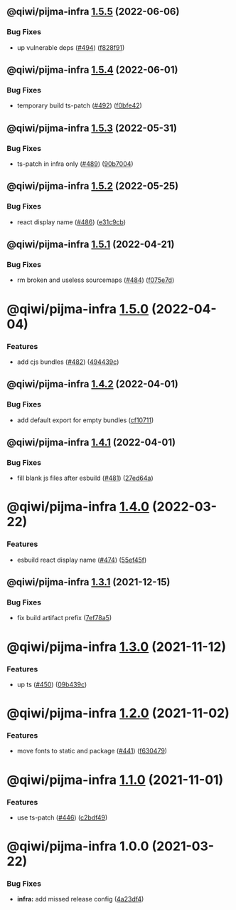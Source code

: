 ## @qiwi/pijma-infra [1.5.5](https://github.com/qiwi/pijma/compare/@qiwi/pijma-infra@1.5.4...@qiwi/pijma-infra@1.5.5) (2022-06-06)


### Bug Fixes

* up vulnerable deps ([#494](https://github.com/qiwi/pijma/issues/494)) ([f828f91](https://github.com/qiwi/pijma/commit/f828f9101e0d09b7fc30d43ca6f2f201e5f04e6a))

## @qiwi/pijma-infra [1.5.4](https://github.com/qiwi/pijma/compare/@qiwi/pijma-infra@1.5.3...@qiwi/pijma-infra@1.5.4) (2022-06-01)


### Bug Fixes

* temporary build ts-patch ([#492](https://github.com/qiwi/pijma/issues/492)) ([f0bfe42](https://github.com/qiwi/pijma/commit/f0bfe42c8239d93fae59c23928d26f2d12140c98))

## @qiwi/pijma-infra [1.5.3](https://github.com/qiwi/pijma/compare/@qiwi/pijma-infra@1.5.2...@qiwi/pijma-infra@1.5.3) (2022-05-31)


### Bug Fixes

* ts-patch in infra only ([#489](https://github.com/qiwi/pijma/issues/489)) ([90b7004](https://github.com/qiwi/pijma/commit/90b70042b1fda37bb0e9f11746781b33cbe32985))

## @qiwi/pijma-infra [1.5.2](https://github.com/qiwi/pijma/compare/@qiwi/pijma-infra@1.5.1...@qiwi/pijma-infra@1.5.2) (2022-05-25)


### Bug Fixes

* react display name ([#486](https://github.com/qiwi/pijma/issues/486)) ([e31c9cb](https://github.com/qiwi/pijma/commit/e31c9cb17c5c9028f27d622cb5c16b534ff8e9ef))

## @qiwi/pijma-infra [1.5.1](https://github.com/qiwi/pijma/compare/@qiwi/pijma-infra@1.5.0...@qiwi/pijma-infra@1.5.1) (2022-04-21)


### Bug Fixes

* rm broken and useless sourcemaps ([#484](https://github.com/qiwi/pijma/issues/484)) ([f075e7d](https://github.com/qiwi/pijma/commit/f075e7d9d7e4dc21310000a8e38dbac927c60fd6))

# @qiwi/pijma-infra [1.5.0](https://github.com/qiwi/pijma/compare/@qiwi/pijma-infra@1.4.2...@qiwi/pijma-infra@1.5.0) (2022-04-04)


### Features

* add cjs bundles ([#482](https://github.com/qiwi/pijma/issues/482)) ([494439c](https://github.com/qiwi/pijma/commit/494439c09968c27dc4916f30a6762d41d6fc4ed5))

## @qiwi/pijma-infra [1.4.2](https://github.com/qiwi/pijma/compare/@qiwi/pijma-infra@1.4.1...@qiwi/pijma-infra@1.4.2) (2022-04-01)


### Bug Fixes

* add default export for empty bundles ([cf10711](https://github.com/qiwi/pijma/commit/cf1071175f724cc60c358ce7695bcbdbc12a3316))

## @qiwi/pijma-infra [1.4.1](https://github.com/qiwi/pijma/compare/@qiwi/pijma-infra@1.4.0...@qiwi/pijma-infra@1.4.1) (2022-04-01)


### Bug Fixes

* fill blank js files after esbuild ([#481](https://github.com/qiwi/pijma/issues/481)) ([27ed64a](https://github.com/qiwi/pijma/commit/27ed64ae458c9991d466dc9a479231d65ccb4d60))

# @qiwi/pijma-infra [1.4.0](https://github.com/qiwi/pijma/compare/@qiwi/pijma-infra@1.3.1...@qiwi/pijma-infra@1.4.0) (2022-03-22)


### Features

* esbuild react display name ([#474](https://github.com/qiwi/pijma/issues/474)) ([55ef45f](https://github.com/qiwi/pijma/commit/55ef45fd56cbabbe85bc7c1c910b6ac8f8cee906))

## @qiwi/pijma-infra [1.3.1](https://github.com/qiwi/pijma/compare/@qiwi/pijma-infra@1.3.0...@qiwi/pijma-infra@1.3.1) (2021-12-15)


### Bug Fixes

* fix build artifact prefix ([7ef78a5](https://github.com/qiwi/pijma/commit/7ef78a592e15069bbf86211d99e1bfa723cb2573))

# @qiwi/pijma-infra [1.3.0](https://github.com/qiwi/pijma/compare/@qiwi/pijma-infra@1.2.0...@qiwi/pijma-infra@1.3.0) (2021-11-12)


### Features

* up ts ([#450](https://github.com/qiwi/pijma/issues/450)) ([09b439c](https://github.com/qiwi/pijma/commit/09b439cc9bc98aeb58ba892d84e9ceee4984c02c))

# @qiwi/pijma-infra [1.2.0](https://github.com/qiwi/pijma/compare/@qiwi/pijma-infra@1.1.0...@qiwi/pijma-infra@1.2.0) (2021-11-02)


### Features

* move fonts to static and package ([#441](https://github.com/qiwi/pijma/issues/441)) ([f630479](https://github.com/qiwi/pijma/commit/f6304790827f1b2379622b4bcf9aacb430376661))

# @qiwi/pijma-infra [1.1.0](https://github.com/qiwi/pijma/compare/@qiwi/pijma-infra@1.0.0...@qiwi/pijma-infra@1.1.0) (2021-11-01)


### Features

* use ts-patch ([#446](https://github.com/qiwi/pijma/issues/446)) ([c2bdf49](https://github.com/qiwi/pijma/commit/c2bdf4960c2ab9a48ee9bca563fde145bb9bf9d0))

# @qiwi/pijma-infra 1.0.0 (2021-03-22)


### Bug Fixes

* **infra:** add missed release config ([4a23df4](https://github.com/qiwi/pijma/commit/4a23df422e1c9806bc83d756a9792f71edce26d9))
